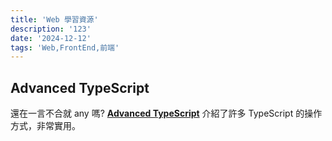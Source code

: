 ```yaml
---
title: 'Web 學習資源'
description: '123'
date: '2024-12-12'
tags: 'Web,FrontEnd,前端'
---
```


## Advanced TypeScript
還在一言不合就 any 嗎? [**Advanced TypeScript**](https://angularexperts.io/blog/advanced-typescript?ref=dailydev) 介紹了許多 TypeScript 的操作方式，非常實用。